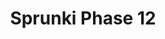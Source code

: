 ---
slug: sprunki-phase-12-2125
title: Sprunki Phase 12
description: "Sprunki Phase 12 is an exciting online game. Play for free directly in your browser!"
icon: /images/popular_mods/Sprunki Phase 12.png
url: https://wowtbc.net/sprunkin/phase12/index.html
previewImage: /images/popular_mods/Sprunki Phase 12.png
type: popular mods

# SEO配置
seo:
  title: "Sprunki Phase 12 - Play Free Online Game | Fun Browser Games"
  description: "Sprunki Phase 12 - Play this fun online game for free in your browser. No download required!"
  ogImage: "/images/popular_mods/Sprunki Phase 12.png"
  keywords: "sprunki-phase-12-2125, online game, browser game, free game, popular mods game, play online"

videoUrls:
  - https://www.youtube.com/embed/example1
  - https://www.youtube.com/embed/example2

whyPlay:
  title: "Why Play Sprunki Phase 12?"
  items:
    - "Immersive Gameplay: Sprunki Phase 12 offers an engaging and immersive gaming experience that will keep you entertained for hours"
    - "Challenging Levels: Test your skills with increasingly difficult challenges and obstacles"
    - "Beautiful Graphics: Enjoy stunning visuals and smooth animations that bring the game world to life"
    - "Regular Updates: New content and features are added regularly to keep the game fresh and exciting"
    - "Free to Play: Experience all the fun without spending a penny"
    - "Community Features: Connect with other players, share strategies, and compete for high scores"
    - "Cross-Platform: Play on any device with a web browser, no downloads required"

features:
  title: "Key Features of Sprunki Phase 12"
  image: "/images/popular_mods/Sprunki Phase 12.png"
  items:
    - "Intuitive Controls: Easy to learn controls make Sprunki Phase 12 accessible for players of all skill levels"
    - "Multiple Game Modes: Enjoy various gameplay options that provide different challenges and experiences"
    - "Character Customization: Personalize your gaming experience with unique characters and items"
    - "Achievement System: Complete special tasks to earn rewards and recognition"
    - "Leaderboards: Compete with players worldwide and see who can achieve the highest scores"

characteristics:
  title: "Game Characteristics"
  image: "/images/popular_mods/Sprunki Phase 12.png"
  items:
    - "Genre: Popular mods game with elements of strategy and skill"
    - "Difficulty: Suitable for both casual gamers and those seeking a challenge"
    - "Play Time: Quick sessions or extended gameplay, depending on your preference"
    - "Art Style: Vibrant and engaging visuals that enhance the gaming experience"
    - "Sound Design: Immersive audio that complements the gameplay perfectly"

info: "Sprunki Phase 12 is an exciting online game that offers players a unique and engaging gaming experience. With its intuitive controls, stunning visuals, and challenging gameplay, Sprunki Phase 12 provides hours of entertainment for players of all ages and skill levels. Whether you're looking for a quick gaming session during a break or an extended play session, Sprunki Phase 12 delivers an immersive experience that will keep you coming back for more. The game features multiple levels of increasing difficulty, ensuring that players are constantly challenged as they progress. With regular updates adding new content and features, Sprunki Phase 12 remains fresh and exciting, providing endless entertainment options for its growing community of players."

howToPlayIntro: "Welcome to Sprunki Phase 12! This guide will walk you through the basics and help you master the game. Whether you're a beginner or looking to improve your skills, these tips and instructions will enhance your gaming experience."

howToPlaySteps:
  - title: "Getting Started"
    description: "Begin your Sprunki Phase 12 adventure by familiarizing yourself with the controls. Use your keyboard or mouse to navigate through the game interface. The tutorial will guide you through the basic mechanics and help you understand the objectives."
  - title: "Understanding the Objectives"
    description: "In Sprunki Phase 12, your main goal is to progress through levels by completing specific objectives. Each level presents unique challenges that require different strategies and approaches."
  - title: "Mastering the Controls"
    description: "Practice using the controls to improve your precision and reaction time. Sprunki Phase 12 requires quick reflexes and strategic thinking to overcome obstacles and defeat opponents."
  - title: "Utilizing Power-ups"
    description: "Collect power-ups throughout the game to enhance your abilities and overcome difficult challenges. Each power-up offers unique advantages that can be crucial for success."
  - title: "Developing Strategies"
    description: "As you progress in Sprunki Phase 12, develop effective strategies for different scenarios. Analyze patterns, anticipate challenges, and adapt your approach to maximize your performance."

faq:
  title: "Frequently Asked Questions about Sprunki Phase 12"
  items:
    - question: "Is Sprunki Phase 12 free to play?"
      answer: "Yes, Sprunki Phase 12 is completely free to play directly in your web browser. No downloads or purchases are required to enjoy the full game experience."
    - question: "Can I play Sprunki Phase 12 on mobile devices?"
      answer: "Yes, Sprunki Phase 12 is optimized for both desktop and mobile play. You can enjoy the game on any device with a web browser and internet connection."
    - question: "Are there any in-game purchases?"
      answer: "While Sprunki Phase 12 is free to play, there may be optional in-game purchases available for cosmetic items or additional features that don't affect core gameplay."
    - question: "How often is Sprunki Phase 12 updated?"
      answer: "The developers regularly update Sprunki Phase 12 with new content, features, and improvements based on player feedback and game performance."
    - question: "Can I play Sprunki Phase 12 offline?"
      answer: "Currently, Sprunki Phase 12 requires an internet connection to play as it's a browser-based online game."
    - question: "Is Sprunki Phase 12 suitable for children?"
      answer: "Yes, Sprunki Phase 12 is designed to be family-friendly and suitable for players of all ages."
    - question: "How do I report bugs or issues?"
      answer: "If you encounter any problems while playing Sprunki Phase 12, you can report them through the game's support page or contact the developers directly through their website."
    - question: "Still Have Questions?"
      answer: "If you have additional questions about Sprunki Phase 12 that aren't covered in this FAQ, please visit our support center or contact our customer service team for assistance."
---
